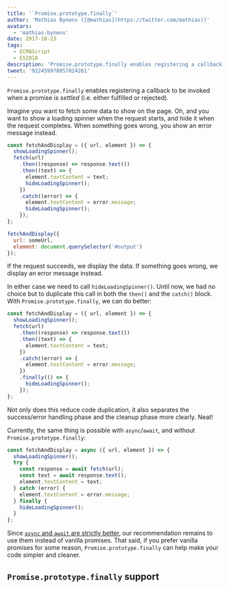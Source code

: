 ```yaml
---
title: '`Promise.prototype.finally`'
author: 'Mathias Bynens ([@mathias](https://twitter.com/mathias))'
avatars:
  - 'mathias-bynens'
date: 2017-10-23
tags:
  - ECMAScript
  - ES2018
description: 'Promise.prototype.finally enables registering a callback to be invoked when a promise is settled (i.e. either fulfilled or rejected).'
tweet: '922459978857824261'
---
```

`Promise.prototype.finally` enables registering a callback to be invoked when a promise is _settled_ (i.e. either fulfilled or rejected).

Imagine you want to fetch some data to show on the page. Oh, and you want to show a loading spinner when the request starts, and hide it when the request completes. When something goes wrong, you show an error message instead.

```js
const fetchAndDisplay = ({ url, element }) => {
  showLoadingSpinner();
  fetch(url)
    .then((response) => response.text())
    .then((text) => {
      element.textContent = text;
      hideLoadingSpinner();
    })
    .catch((error) => {
      element.textContent = error.message;
      hideLoadingSpinner();
    });
};

fetchAndDisplay({
  url: someUrl,
  element: document.querySelector('#output')
});
```

If the request succeeds, we display the data. If something goes wrong, we display an error message instead.

In either case we need to call `hideLoadingSpinner()`. Until now, we had no choice but to duplicate this call in both the `then()` and the `catch()` block. With `Promise.prototype.finally`, we can do better:

```js
const fetchAndDisplay = ({ url, element }) => {
  showLoadingSpinner();
  fetch(url)
    .then((response) => response.text())
    .then((text) => {
      element.textContent = text;
    })
    .catch((error) => {
      element.textContent = error.message;
    })
    .finally(() => {
      hideLoadingSpinner();
    });
};
```

Not only does this reduce code duplication, it also separates the success/error handling phase and the cleanup phase more clearly. Neat!

Currently, the same thing is possible with `async`/`await`, and without `Promise.prototype.finally`:

```js
const fetchAndDisplay = async ({ url, element }) => {
  showLoadingSpinner();
  try {
    const response = await fetch(url);
    const text = await response.text();
    element.textContent = text;
  } catch (error) {
    element.textContent = error.message;
  } finally {
    hideLoadingSpinner();
  }
};
```

Since [`async` and `await` are strictly better](https://mathiasbynens.be/notes/async-stack-traces), our recommendation remains to use them instead of vanilla promises. That said, if you prefer vanilla promises for some reason, `Promise.prototype.finally` can help make your code simpler and cleaner.

## `Promise.prototype.finally` support

<feature-support chrome="63 /blog/v8-release-63"
                 firefox="58"
                 safari="11.1"
                 nodejs="10"
                 babel="yes https://github.com/zloirock/core-js#ecmascript-promise"></feature-support>
